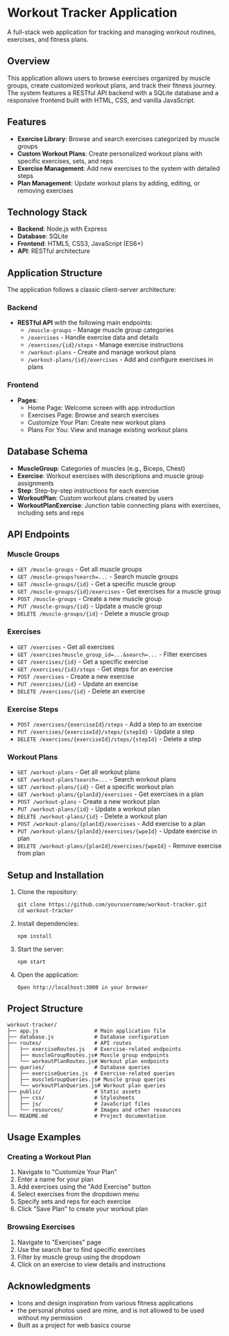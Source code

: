 # Workout Tracker Application

A full-stack web application for tracking and managing workout routines, exercises, and fitness plans.

## Overview

This application allows users to browse exercises organized by muscle groups, create customized workout plans, and track their fitness journey. The system features a RESTful API backend with a SQLite database and a responsive frontend built with HTML, CSS, and vanilla JavaScript.

## Features

- **Exercise Library**: Browse and search exercises categorized by muscle groups
- **Custom Workout Plans**: Create personalized workout plans with specific exercises, sets, and reps
- **Exercise Management**: Add new exercises to the system with detailed steps
- **Plan Management**: Update workout plans by adding, editing, or removing exercises

## Technology Stack

- **Backend**: Node.js with Express
- **Database**: SQLite
- **Frontend**: HTML5, CSS3, JavaScript (ES6+)
- **API**: RESTful architecture

## Application Structure

The application follows a classic client-server architecture:

### Backend

- **RESTful API** with the following main endpoints:
  - `/muscle-groups` - Manage muscle group categories
  - `/exercises` - Handle exercise data and details
  - `/exercises/{id}/steps` - Manage exercise instructions
  - `/workout-plans` - Create and manage workout plans
  - `/workout-plans/{id}/exercises` - Add and configure exercises in plans

### Frontend

- **Pages**:
  - Home Page: Welcome screen with app introduction
  - Exercises Page: Browse and search exercises
  - Customize Your Plan: Create new workout plans
  - Plans For You: View and manage existing workout plans

## Database Schema

- **MuscleGroup**: Categories of muscles (e.g., Biceps, Chest)
- **Exercise**: Workout exercises with descriptions and muscle group assignments
- **Step**: Step-by-step instructions for each exercise
- **WorkoutPlan**: Custom workout plans created by users
- **WorkoutPlanExercise**: Junction table connecting plans with exercises, including sets and reps

## API Endpoints

### Muscle Groups

- `GET /muscle-groups` - Get all muscle groups
- `GET /muscle-groups?search=...` - Search muscle groups
- `GET /muscle-groups/{id}` - Get a specific muscle group
- `GET /muscle-groups/{id}/exercises` - Get exercises for a muscle group
- `POST /muscle-groups` - Create a new muscle group
- `PUT /muscle-groups/{id}` - Update a muscle group
- `DELETE /muscle-groups/{id}` - Delete a muscle group

### Exercises

- `GET /exercises` - Get all exercises
- `GET /exercises?muscle_group_id=...&search=...` - Filter exercises
- `GET /exercises/{id}` - Get a specific exercise
- `GET /exercises/{id}/steps` - Get steps for an exercise
- `POST /exercises` - Create a new exercise
- `PUT /exercises/{id}` - Update an exercise
- `DELETE /exercises/{id}` - Delete an exercise

### Exercise Steps

- `POST /exercises/{exerciseId}/steps` - Add a step to an exercise
- `PUT /exercises/{exerciseId}/steps/{stepId}` - Update a step
- `DELETE /exercises/{exerciseId}/steps/{stepId}` - Delete a step

### Workout Plans

- `GET /workout-plans` - Get all workout plans
- `GET /workout-plans?search=...` - Search workout plans
- `GET /workout-plans/{id}` - Get a specific workout plan
- `GET /workout-plans/{planId}/exercises` - Get exercises in a plan
- `POST /workout-plans` - Create a new workout plan
- `PUT /workout-plans/{id}` - Update a workout plan
- `DELETE /workout-plans/{id}` - Delete a workout plan
- `POST /workout-plans/{planId}/exercises` - Add exercise to a plan
- `PUT /workout-plans/{planId}/exercises/{wpeId}` - Update exercise in plan
- `DELETE /workout-plans/{planId}/exercises/{wpeId}` - Remove exercise from plan

## Setup and Installation

1. Clone the repository:
   ```
   git clone https://github.com/yourusername/workout-tracker.git
   cd workout-tracker
   ```

2. Install dependencies:
   ```
   npm install
   ```

3. Start the server:
   ```
   npm start
   ```

4. Open the application:
   ```
   Open http://localhost:3000 in your browser
   ```

## Project Structure

```
workout-tracker/
├── app.js                  # Main application file
├── database.js             # Database configuration
├── routes/                 # API routes
│   ├── exerciseRoutes.js   # Exercise-related endpoints
│   ├── muscleGroupRoutes.js# Muscle group endpoints
│   └── workoutPlanRoutes.js# Workout plan endpoints
├── queries/                # Database queries
│   ├── exerciseQueries.js  # Exercise-related queries
│   ├── muscleGroupQueries.js# Muscle group queries
│   └── workoutPlanQueries.js# Workout plan queries
├── public/                 # Static assets
│   ├── css/                # Stylesheets
│   ├── js/                 # JavaScript files
│   └── resources/          # Images and other resources
└── README.md               # Project documentation
```

## Usage Examples

### Creating a Workout Plan

1. Navigate to "Customize Your Plan"
2. Enter a name for your plan
3. Add exercises using the "Add Exercise" button
4. Select exercises from the dropdown menu
5. Specify sets and reps for each exercise
6. Click "Save Plan" to create your workout plan

### Browsing Exercises

1. Navigate to "Exercises" page
2. Use the search bar to find specific exercises
3. Filter by muscle group using the dropdown
4. Click on an exercise to view details and instructions





## Acknowledgments

- Icons and design inspiration from various fitness applications
- the personal photos used are mine, and is not allowed to be used without my permission
- Built as a project for web basics course
